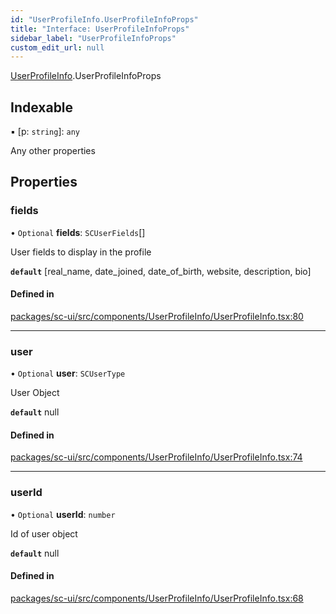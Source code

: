 ```yaml
---
id: "UserProfileInfo.UserProfileInfoProps"
title: "Interface: UserProfileInfoProps"
sidebar_label: "UserProfileInfoProps"
custom_edit_url: null
---
```


[UserProfileInfo](../modules/UserProfileInfo).UserProfileInfoProps

## Indexable

▪ [p: `string`]: `any`

Any other properties

## Properties

### fields

• `Optional` **fields**: `SCUserFields`[]

User fields to display in the profile

**`default`** [real_name, date_joined, date_of_birth, website, description, bio]

#### Defined in

[packages/sc-ui/src/components/UserProfileInfo/UserProfileInfo.tsx:80](https://github.com/selfcommunity/community-ui/blob/80e4c04/packages/sc-ui/src/components/UserProfileInfo/UserProfileInfo.tsx#L80)

___

### user

• `Optional` **user**: `SCUserType`

User Object

**`default`** null

#### Defined in

[packages/sc-ui/src/components/UserProfileInfo/UserProfileInfo.tsx:74](https://github.com/selfcommunity/community-ui/blob/80e4c04/packages/sc-ui/src/components/UserProfileInfo/UserProfileInfo.tsx#L74)

___

### userId

• `Optional` **userId**: `number`

Id of user object

**`default`** null

#### Defined in

[packages/sc-ui/src/components/UserProfileInfo/UserProfileInfo.tsx:68](https://github.com/selfcommunity/community-ui/blob/80e4c04/packages/sc-ui/src/components/UserProfileInfo/UserProfileInfo.tsx#L68)
